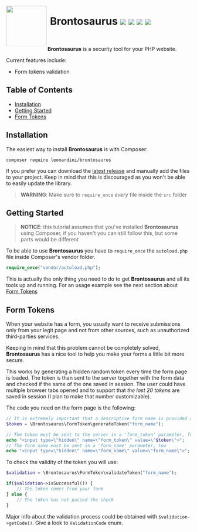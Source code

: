 <img align="left" src="http://brontosaurus.leonardini.dev/logo.svg" height="110px"><h1>&nbsp;Brontosaurus <a href="https://travis-ci.org/LorenzoLeonardini/Brontosaurus" target="blank"><img src="https://travis-ci.org/LorenzoLeonardini/Brontosaurus.svg?branch=master"></a>&nbsp;<a href="https://codecov.io/gh/LorenzoLeonardini/Brontosaurus"><img src="https://codecov.io/gh/LorenzoLeonardini/Brontosaurus/branch/master/graph/badge.svg" /></a>&nbsp;<img src="https://img.shields.io/github/release/LorenzoLeonardini/Brontosaurus.svg">&nbsp;<a href="https://paypal.me/lorenzoleonardini"><img src="https://img.shields.io/badge/Donate-PayPal-9cf.svg?logo=paypal"></a></h1>
<br />

**Brontosaurus** is a security tool for your PHP website.

Current features include:

- Form tokens validation

## Table of Contents

- [Installation](#installation)
- [Getting Started](#getting-started)
- [Form Tokens](#form-tokens)

## Installation

The easiest way to install **Brontosaurus** is with Composer:

```
composer require leonardini/brontosaurus
```

If you prefer you can download the [latest release](https://github.com/LorenzoLeonardini/Brontosaurus/releases/latest) and manually add the files to your project. Keep in mind that this is discouraged as you won't be able to easily update the library.

> **WARNING**: Make sure to `require_once` _every_ file inside the `src` folder

## Getting Started

> **NOTICE**: this tutorial assumes that you've installed **Brontosaurus** using Composer, if you haven't you can still follow this, but some parts would be different

To be able to use **Brontosaurus** you have to `require_once` the `autoload.php` file inside Composer's vendor folder.

```php
require_once("vendor/autoload.php");
```

This is actually the only thing you need to do to get **Brontosaurus** and all its tools up and running. For an usage example see the next section about [Form Tokens](#form-tokens)

## Form Tokens

When your website has a form, you usually want to receive submissions only from your legit page and not from other sources, such as unauthorized third-parties services.

Keeping in mind that this problem cannot be completely solved, **Brontosaurus** has a nice tool to help you make your forms a little bit more secure.

This works by generating a hidden random token every time the form page is loaded. The token is than sent to the server together with the form data and checked if the same of the one saved in session. The user could have multiple browser tabs opened and to support that _the last 20 tokens_ are saved in session (I plan to make that number customizable).

The code you need on the form page is the following:

```php
// It is extremely important that a descriptive form name is provided as parameter, because tokens must be strictly linked to every form of your website
$token = \Brontosaurus\FormToken\generateToken("form_name");

// The token must be sent to the server in a 'form_token' parameter, for security only POST request are supported
echo "<input type=\"hidden\" name=\"form_token\" value=\"$token\">";
// The form name must be sent in a 'form_name' parameter, too
echo "<input type=\"hidden\" name=\"form_name\" value=\"form_name\">";
```

To check the validity of the token you will use:

```php
$validation = \Brontosaurus\FormToken\validateToken("form_name");

if($validation->isSuccessful()) {
    // The token comes from your form
} else {
    // The token has not passed the check
}
```

Major info about the validation process could be obtained with `$validation->getCode()`. Give a look to `ValidationCode` enum.
